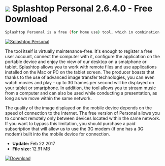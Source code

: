 # ![](https://cdn.softexe.net/static/icon/3/splashtop-personal-11168.png) Splashtop Personal 2.6.4.0 - Free Download

```sh
Splashtop Personal is a free (for home use) tool, which in combination with a mobile application of the same allows you to control your computer from a tablet or smartphone. The tool is available on all popular system platforms (Windows, Linux and Mac OS) and provides the ability to remotely connect to your computer through devices such as iPad, iPhone / iPod, Kindle Fire and many more, working under the control of Android.
```
[![Splashtop Personal](https://gallery.dpcdn.pl/imgc/Tools/17727/g_-_420x350_1.5_-_x20130712174410_00.png)](https://softexe.net/win/system/control/splashtop-personal:pppfh.html)

The tool itself is virtually maintenance-free. It's enough to register a free user account, connect the computer with it, configure the application on the portable device and enjoy the view of our desktop on a smatphone or tablet. Splashtop allows you to work with remote files and use applications installed on the Mac or PC on the tablet screen. The producer boasts that thanks to the use of advanced image transfer technologies, you can even watch movies and play - up to 30 frames per second will be displayed on your tablet or smartphone. In addition, the tool allows you to stream music from a computer and can also be used while conducting a presentation, as long as we move within the same network. 
 
 The quality of the image displayed on the mobile device depends on the speed of connection to the Internet. The free version of Personal allows you to connect remotely only between devices located within the same network. If you want to bypass this limitation, you should purchase a paid subscription that will allow us to use the 3G modem (if one has a 3G modem) built into the mobile device for connection.


- **Update:** Feb 22 2017
- **File size:** 12.91 MB

[![Download](https://cdn.softexe.net/static/img/download.png)](https://softexe.net/win/system/control/splashtop-personal:pppfh.html)

